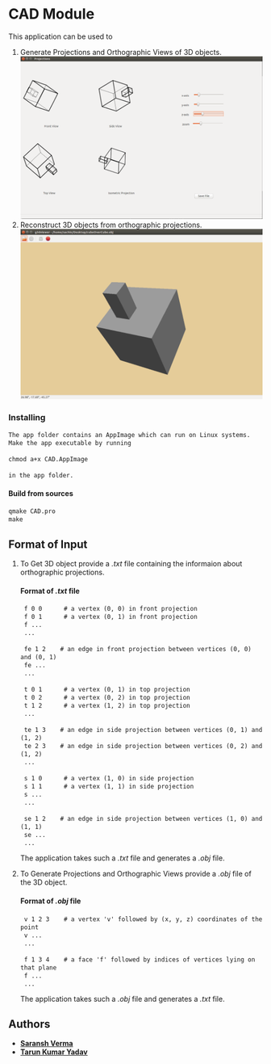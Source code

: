 # CAD Module

This application can be used to
1. Generate Projections and Orthographic Views of 3D objects.
![Projections](/doc/projections.jpg?raw=true "Projections")
2. Reconstruct 3D objects from orthographic projections.
![3D_Object](/doc/3d.jpg?raw=true "3D Object")

### Installing

	The app folder contains an AppImage which can run on Linux systems. 
	Make the app executable by running 

	chmod a+x CAD.AppImage 

	in the app folder.

#### Build from sources ####
```
qmake CAD.pro
make
```



## Format of Input

1. To Get 3D object provide a *.txt* file containing the informaion about orthographic projections.
	#### Format of *.txt* file ####
		f 0 0      # a vertex (0, 0) in front projection
		f 0 1      # a vertex (0, 1) in front projection
		f ...
		...

		fe 1 2    # an edge in front projection between vertices (0, 0) and (0, 1)
		fe ...
		...

		t 0 1      # a vertex (0, 1) in top projection
		t 0 2      # a vertex (0, 2) in top projection
		t 1 2	   # a vertex (1, 2) in top projection
		...

		te 1 3    # an edge in side projection between vertices (0, 1) and (1, 2)
		te 2 3	  # an edge in side projection between vertices (0, 2) and (1, 2)
		...

		s 1 0      # a vertex (1, 0) in side projection
		s 1 1      # a vertex (1, 1) in side projection
		s ...
		...

		se 1 2    # an edge in side projection between vertices (1, 0) and (1, 1)
		se ...
		...

	The application takes such a *.txt* file and generates a *.obj* file.

2. To Generate Projections and Orthographic Views provide a *.obj* file of the 3D object.

	#### Format of *.obj* file ####
		v 1 2 3    # a vertex 'v' followed by (x, y, z) coordinates of the point
		v ...
		...

		f 1 3 4    # a face 'f' followed by indices of vertices lying on that plane
		f ...
		...

	The application takes such a *.obj* file and generates a *.txt* file.


## Authors

* **[Saransh Verma](http://github.com/saranshiitd)**
* **[Tarun Kumar Yadav](http://github.com/tarunyadav452)**

